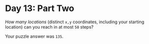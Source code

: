 # Day 13: Part Two

*How many locations* (distinct `x,y` coordinates, including your
starting location) can you reach in at most `50` steps?

Your puzzle answer was `135`.
